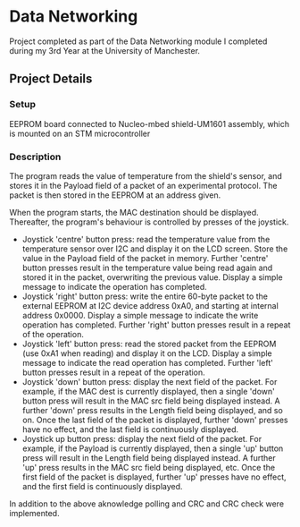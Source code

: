 # Data Networking

Project completed as part of the Data Networking module I completed during my 3rd Year at the University of Manchester.

## Project Details 

### Setup 

EEPROM board connected to Nucleo-mbed shield-UM1601 assembly, which is mounted on an STM microcontroller 

### Description 

The program reads the value of temperature from the shield's sensor, and stores it in the Payload field of a packet of an experimental protocol. The packet is then stored in the EEPROM at an address given.

When the program starts, the MAC destination should be displayed. Thereafter, the program's behaviour is controlled by presses of the joystick.
- Joystick 'centre' button press: read the temperature value from the temperature sensor over I2C and display it on the LCD screen. Store the value in the Payload field of the packet in memory. Further 'centre' button presses result in the temperature value being read again and stored it in the packet, overwriting the previous value. Display a simple message to indicate the operation has completed.
- Joystick 'right' button press: write the entire 60-byte packet to the external EEPROM at I2C device address 0xA0, and starting at internal address 0x0000. Display a simple message to indicate the write operation has completed. Further 'right' button presses result in a repeat of the operation.
- Joystick 'left' button press: read the stored packet from the EEPROM (use 0xA1 when reading) and display it on the LCD. Display a simple message to indicate the read operation has completed. Further 'left' button presses result in a repeat of the operation.
- Joystick 'down' button press: display the next field of the packet. For example, if the MAC dest is currently displayed, then a single 'down' button press will result in the MAC src field being displayed instead. A further 'down' press results in the Length field being displayed, and so on. Once the last field of the packet is displayed, further 'down' presses have no effect, and the last field is continuously displayed.
- Joystick up button press: display the next field of the packet. For example, if the Payload is currently displayed, then a single 'up' button press will result in the Length field being displayed instead. A further 'up' press results in the MAC src field being displayed, etc. Once the first field of the packet is displayed, further 'up' presses have no effect, and the first field is continuously displayed.

In addition to the above aknowledge polling and CRC and CRC check were implemented.
